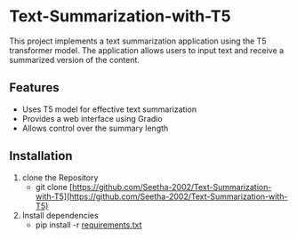 # Text-Summarization-with-T5
This project implements a text summarization application using the T5 transformer model. The application allows users to input text and receive a summarized version of the content.
## Features
- Uses T5 model for effective text summarization
- Provides a web interface using Gradio
- Allows control over the summary length
## Installation
1. clone the Repository
   - git clone [https://github.com/Seetha-2002/Text-Summarization-with-T5](https://github.com/Seetha-2002/Text-Summarization-with-T5)
2. Install dependencies
   - pip install -r [requirements.txt](requirements.txt)
